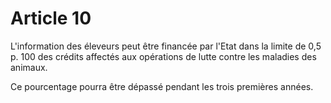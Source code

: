 # Article 10

L'information des éleveurs peut être financée par l'Etat dans la limite de 0,5 p. 100 des crédits affectés aux opérations de lutte contre les maladies des animaux.

Ce pourcentage pourra être dépassé pendant les trois premières années.
